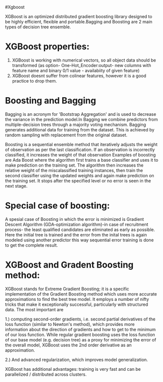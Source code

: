 #Xgboost

XGBoost is an optimized distributed gradient boosting library designed to be highly efficient, flexible and portable.Bagging and Boosting are 2 main types of decision tree ensemble.
# XGBoost properties:
 1. XGBoost is working with numerical vectors, so all object data should be transformed (as option- One-Hot_Encoder:output- new columns with feature name and binary 0/1 value - availabiity of given feature)
 2. XGBoost doesnt suffer from colinear features, however it is a good practice to drop them.

# Boosting and Bagging
Bagging is an acronym for 'Bootstrap Aggregation' and is used to decrease the variance in the prediction model.In Bagging we combine predictors from multiple-decision trees through a majority voting mechanism. Bagging generates additional data for training from the dataset. This is achieved by random sampling with replacement from the original dataset. 

Boosting is a sequential ensemble method that iteratively adjusts the weight of observation as per the last classification. If an observation is incorrectly classified, it increases the weight of that observation Examples of boosting are Ada Boost where the algorithm first trains a base classifier and uses it to make prediction on the training set. 
The algorithm then increases the relative weight of the miscalassified  training instances, then train the second classifier using the updated weights and again make prediction on the training set. It stops after the specified level or no error is seen in the next stage.

# Special case of boosting:
A spesial case of Boosting in which the error is minimized is Gradient Descent Algorithm (GDA-optimization algorithm)-in case of recruitment process- the least qualified candidates are eliminated as early as possible.
Here the initial tree is trained and the error from the inital trees is again modeled using another predictor this way sequential error training is done to get the complete result.

# XGBoost and Gradent Boosting method:
XGBoost stands for Extreme Gradient Boosting; it is a specific implementation of the Gradient Boosting method which uses more accurate approximations to find the best tree model. It employs a number of nifty tricks that make it exceptionally successful, particularly with structured data. The most important are

1.) computing second-order gradients, i.e. second partial derivatives of the loss function (similar to Newton's method), which provides more information about the direction of gradients and how to get to the minimum of our loss function. While regular gradient boosting uses the loss function of our base model (e.g. decision tree) as a proxy for minimizing the error of the overall model, XGBoost uses the 2nd order derivative as an approximation.

2.) And advanced regularization, which improves model generalization.

XGBoost has additional advantages: training is very fast and can be parallelized / distributed across clusters.


